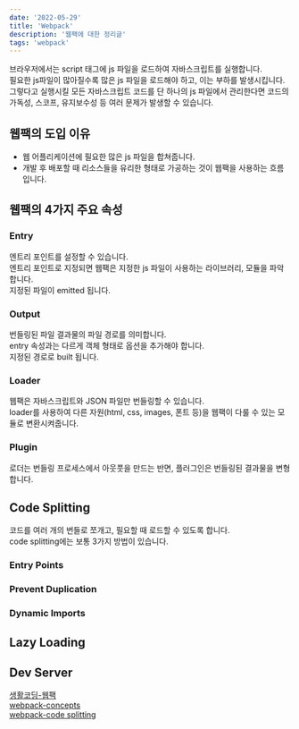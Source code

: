 ```yaml
---
date: '2022-05-29'
title: 'Webpack'
description: '웹팩에 대한 정리글'
tags: 'webpack'
---
```

브라우저에서는 script 태그에 js 파일을 로드하여 자바스크립트를 실행합니다.<br>
필요한 js파일이 많아질수록 많은 js 파일을 로드해야 하고, 이는 부하를 발생시킵니다.<br>
그렇다고 실행시킬 모든 자바스크립트 코드를 단 하나의 js 파일에서 관리한다면 코드의 가독성, 스코프, 유지보수성 등 여러 문제가 발생할 수 있습니다.<br>

## 웹팩의 도입 이유
- 웹 어플리케이션에 필요한 많은 js 파일을 합쳐줍니다.
- 개발 후 배포할 때 리소스들을 유리한 형태로 가공하는 것이 웹팩을 사용하는 흐름입니다.

## 웹팩의 4가지 주요 속성
### Entry
엔트리 포인트를 설정할 수 있습니다.<br>
엔트리 포인트로 지정되면 웹팩은 지정한 js 파일이 사용하는 라이브러리, 모듈을 파악합니다.<br>
지정된 파일이 emitted 됩니다.<br>

### Output
번들링된 파일 결과물의 파일 경로를 의미합니다.<br>
entry 속성과는 다르게 객체 형태로 옵션을 추가해야 합니다.<br>
지정된 경로로 built 됩니다.<br>

### Loader
웹팩은 자바스크립트와 JSON 파일만 번들링할 수 있습니다.<br>
loader를 사용하여 다른 자원(html, css, images, 폰트 등)을 웹팩이 다룰 수 있는 모듈로 변환시켜줍니다.<br>

### Plugin
로더는 번들링 프로세스에서 아웃풋을 만드는 반면, 플러그인은 번들링된 결과물을 변형합니다.<br>

## Code Splitting
코드를 여러 개의 번들로 쪼개고, 필요할 때 로드할 수 있도록 합니다.<br>
code splitting에는 보통 3가지 방법이 있습니다.<br>
### Entry Points

### Prevent Duplication
### Dynamic Imports

## Lazy Loading

## Dev Server
[생활코딩-웹팩](https://opentutorials.org/module/4566)<br>
[webpack-concepts](https://webpack.js.org/concepts/)<br>
[webpack-code splitting](https://webpack.js.org/guides/code-splitting/)<br>
